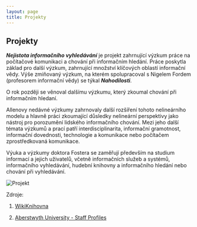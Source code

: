 ```yaml
---
layout: page
title: Projekty
---
```

## Projekty

***Nejistota informačního vyhledávání*** je projekt zahrnující výzkum práce na počítačové komunikaci a chování při informačním hledání. Práce poskytla základ pro další výzkum, zahrnující množství klíčových oblastí informační vědy.
Výše zmiňovaný výzkum, na kterém spolupracoval s Nigelem Fordem (profesorem informační vědy) se týkal ***Nahodilosti***.

O rok později se věnoval dalšímu výzkumu, který zkoumal chování při informačním hledaní.

Allenovy nedávné výzkumy zahrnovaly další rozšíření tohoto nelineárního modelu a hlavně práci zkoumající důsledky nelineární perspektivy jako nástroj pro porozumění lidského informačního chování.  Mezi jeho další témata výzkumů a prací patří interdisciplinarita, informační gramotnost, informační dovednosti, technologie a komunikace nebo počítačem zprostředkovaná komunikace.

Výuka a výzkumy doktora Fostera se zaměřují především na studium informací a jejich uživatelů, včetně informačních služeb a systémů, informačního vyhledávání, hudební knihovny a informačního hledání nebo chování při vyhledávání.

![Projekt](images/projects.jpeg)


Zdroje:

1) [WikiKnihovna](http://wiki.knihovna.cz/index.php/Allen_Foster)  

2) [Aberstwyth University - Staff Profiles](https://www.aber.ac.uk/en/dis/staff-profiles/listing/profile/aef)

<br>
<br>